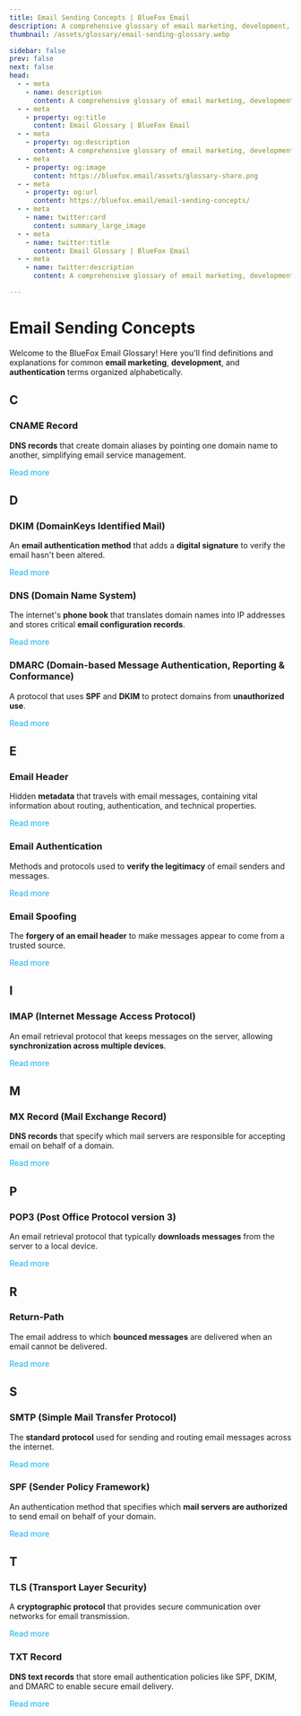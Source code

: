 ```yaml
---
title: Email Sending Concepts | BlueFox Email
description: A comprehensive glossary of email marketing, development, and authentication terms.
thumbnail: /assets/glossary/email-sending-glossary.webp

sidebar: false
prev: false
next: false
head:
  - - meta
    - name: description
      content: A comprehensive glossary of email marketing, development, and authentication terms.
  - - meta
    - property: og:title
      content: Email Glossary | BlueFox Email
  - - meta
    - property: og:description
      content: A comprehensive glossary of email marketing, development, and authentication terms.
  - - meta
    - property: og:image
      content: https://bluefox.email/assets/glossary-share.png
  - - meta
    - property: og:url
      content: https://bluefox.email/email-sending-concepts/
  - - meta
    - name: twitter:card
      content: summary_large_image
  - - meta
    - name: twitter:title
      content: Email Glossary | BlueFox Email
  - - meta
    - name: twitter:description
      content: A comprehensive glossary of email marketing, development, and authentication terms.

---
```


# Email Sending Concepts

Welcome to the BlueFox Email Glossary! Here you'll find definitions and explanations for common **email marketing**, **development**, and **authentication** terms organized alphabetically.

## C

### CNAME Record

**DNS records** that create domain aliases by pointing one domain name to another, simplifying email service management.

[Read more](/email-sending-concepts/cname-record)


## D

### DKIM (DomainKeys Identified Mail)

An **email authentication method** that adds a **digital signature** to verify the email hasn't been altered.

[Read more](/email-sending-concepts/dkim)

### DNS (Domain Name System)

The internet's **phone book** that translates domain names into IP addresses and stores critical **email configuration records**.

[Read more](/email-sending-concepts/dns)

### DMARC (Domain-based Message Authentication, Reporting & Conformance)

A protocol that uses **SPF** and **DKIM** to protect domains from **unauthorized use**.

[Read more](/email-sending-concepts/dmarc)

## E

### Email Header

Hidden **metadata** that travels with email messages, containing vital information about routing, authentication, and technical properties.

[Read more](/email-sending-concepts/email-header)

### Email Authentication

Methods and protocols used to **verify the legitimacy** of email senders and messages.

[Read more](/email-sending-concepts/email-authentication)

### Email Spoofing

The **forgery of an email header** to make messages appear to come from a trusted source.

[Read more](/email-sending-concepts/email-spoofing)

## I

###  IMAP (Internet Message Access Protocol)

An email retrieval protocol that keeps messages on the server, allowing **synchronization across multiple devices**.

[Read more](/email-sending-concepts/imap)

## M

### MX Record (Mail Exchange Record)

**DNS records** that specify which mail servers are responsible for accepting email on behalf of a domain.

[Read more](/email-sending-concepts/mx-record)

## P

### POP3 (Post Office Protocol version 3)
An email retrieval protocol that typically **downloads messages** from the server to a local device.

[Read more](/email-sending-concepts/pop3)

## R

### Return-Path
The email address to which **bounced messages** are delivered when an email cannot be delivered.

[Read more](/email-sending-concepts/return-path)

## S

### SMTP (Simple Mail Transfer Protocol)

The **standard protocol** used for sending and routing email messages across the internet.

[Read more](/email-sending-concepts/smtp)

### SPF (Sender Policy Framework)

An authentication method that specifies which **mail servers are authorized** to send email on behalf of your domain.

[Read more](/email-sending-concepts/spf)

## T

### TLS (Transport Layer Security)

A **cryptographic protocol** that provides secure communication over networks for email transmission.

[Read more](/email-sending-concepts/tls)

### TXT Record

**DNS text records** that store email authentication policies like SPF, DKIM, and DMARC to enable secure email delivery.

[Read more](/email-sending-concepts/txt-record)

<style>
a[href^="/email-sending-concepts/"] {
  color: #13B0EE;
  text-decoration: none;
}

a[href^="/email-sending-concepts/"]:hover {
  text-decoration: underline;
  opacity: 0.9;
}
</style>